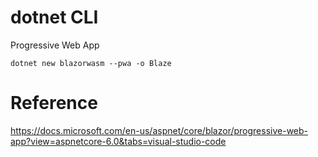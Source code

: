# dotnet CLI

Progressive Web App

`dotnet new blazorwasm --pwa -o Blaze`


# Reference

https://docs.microsoft.com/en-us/aspnet/core/blazor/progressive-web-app?view=aspnetcore-6.0&tabs=visual-studio-code